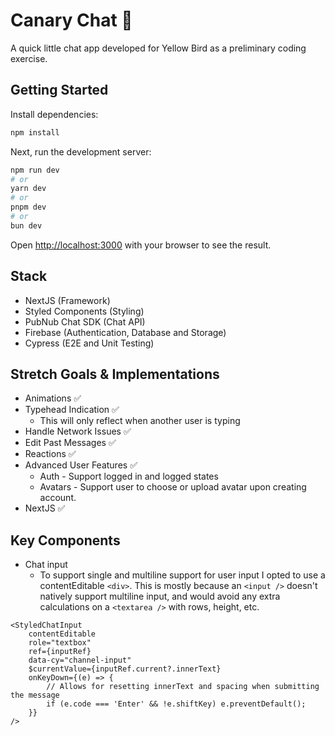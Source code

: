 
# Canary Chat 🐤

A quick little chat app developed for Yellow Bird as a preliminary coding exercise. 


## Getting Started

Install dependencies:

```bash
npm install
```

Next, run the development server:

```bash
npm run dev
# or
yarn dev
# or
pnpm dev
# or
bun dev
```

Open [http://localhost:3000](http://localhost:3000) with your browser to see the result.



## Stack

- NextJS (Framework)
- Styled Components (Styling)
- PubNub Chat SDK (Chat API)
- Firebase (Authentication, Database and Storage)
- Cypress (E2E and Unit Testing)

## Stretch Goals & Implementations
- Animations ✅
- Typehead Indication ✅
  - This will only reflect when another user is typing
- Handle Network Issues ✅
- Edit Past Messages ✅
- Reactions ✅
- Advanced User Features ✅
  - Auth - Support logged in and logged states
  - Avatars - Support user to choose or upload avatar upon creating account.
- NextJS ✅

## Key Components
- Chat input
  - To support single and multiline support for user input I opted to use a contentEditable `<div>`. This is mostly because an `<input />` doesn't natively support multiline input, and would avoid any extra calculations on a `<textarea />` with rows, height, etc.

```tsx
<StyledChatInput
    contentEditable
    role="textbox"
    ref={inputRef}
    data-cy="channel-input"
    $currentValue={inputRef.current?.innerText}
    onKeyDown={(e) => {
        // Allows for resetting innerText and spacing when submitting the message
        if (e.code === 'Enter' && !e.shiftKey) e.preventDefault();
    }}
/>
  ```
